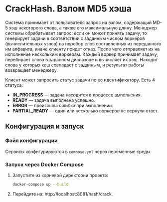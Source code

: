 # CrackHash. Взлом MD5 хэша  
Система принимает от пользователя запрос на взлом, содержащий MD-5 хэш некоторого слова, а также его максимальную длину.
Менеджер системы обрабатывает запрос: если он может принять задачу, то генерирует задачи в соответствии с заданным числом воркеров (вычислительных узлов) на перебор слов составленных из переданного им алфавита, иначе клиенту придет отказ. После чего отправляет их на исполнение нескольким воркерам. Каждый воркер принимает задачу, перебирает слова в заданном диапазоне и вычисляет их хэш. Находит слова у которых хеш совпадает с заданным, и результат работы возвращает менеджеру. 

Клиент может запросить статус задачи по ее идентификатору. Есть 4 статуса:
- **IN_PROGRESS** — задача находится в процессе выполнения.
- **READY** — задача выполнена успешно.
- **ERROR** — произошла ошибка при выполнении.
- **PARTIAL_READY** — один или несколько воркеров не вернули ответ.

## Конфигурация и запуск

### Файл конфигурации
Сервисы конфигурируются в `compose.yml` через переменные среды.

### Запуск через Docker Compose
1. Запустите из корневой директории проекта:
   ```bash
   docker-compose up --build
2. Перейдите на: http://localhost:8081/hash/crack.
